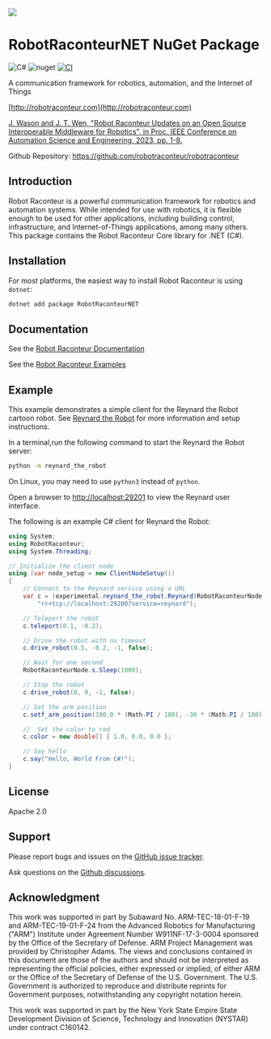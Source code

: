 ![](https://raw.githubusercontent.com/robotraconteur/robotraconteur/master/docs/figures/logo-header.svg)

# RobotRaconteurNET NuGet Package

![C\#](https://img.shields.io/badge/C%23-4.5|netstandard2.0-blue.svg?style=flat&logo=csharp)
![nuget](https://img.shields.io/nuget/v/robotraconteurnet?style=flat&logo=nuget)
[![CI](https://github.com/robotraconteur/robotraconteur/actions/workflows/main.yml/badge.svg)](https://github.com/robotraconteur/robotraconteur/actions/workflows/main.yml)

A communication framework for robotics, automation, and the Internet of Things

[http://robotraconteur.com](http://robotraconteur.com)

[J. Wason and J. T. Wen, "Robot Raconteur Updates on an Open Source Interoperable Middleware for Robotics", in Proc. IEEE Conference on Automation Science and Engineering, 2023, pp. 1-8.](https://files2.wasontech.com/RobotRaconteur_CASE2023.pdf)

Github Repository: https://github.com/robotraconteur/robotraconteur

## Introduction

Robot Raconteur is a powerful communication framework for robotics and automation systems. While intended for use with robotics, it is flexible enough to be used for other applications, including building control, infrastructure, and Internet-of-Things applications, among many others. This package
contains the Robot Raconteur Core library for .NET (C\#).

## Installation

For most platforms, the easiest way to install Robot Raconteur is using `dotnet`:

```bash
dotnet add package RobotRaconteurNET
```

## Documentation

See the [Robot Raconteur Documentation](https://github.com/robotraconteur/robotraconteur/wiki/Documentation)

See the [Robot Raconteur Examples](https://github.com/robotraconteur/robotraconteur/tree/master/examples)

## Example

This example demonstrates a simple client for the Reynard the Robot cartoon robot. See
[Reynard the Robot](https://github.com/robotraconteur/reynard-the-robot) for more information
and setup instructions.

In a terminal,run the following command to start the Reynard the Robot server:

```bash
python -m reynard_the_robot
```

On Linux, you may need to use `python3` instead of `python`.

Open a browser to [http://localhost:29201](http://localhost:29201) to view the Reynard user interface.

The following is an example C\# client for Reynard the Robot:

```csharp
using System;
using RobotRaconteur;
using System.Threading;

// Initialize the client node
using (var node_setup = new ClientNodeSetup())
{
    // Connect to the Reynard service using a URL
    var c = (experimental.reynard_the_robot.Reynard)RobotRaconteurNode.s.ConnectService(
        "rr+tcp://localhost:29200?service=reynard");

    // Teleport the robot
    c.teleport(0.1, -0.2);

    // Drive the robot with no timeout
    c.drive_robot(0.5, -0.2, -1, false);

    // Wait for one second
    RobotRaconteurNode.s.Sleep(1000);

    // Stop the robot
    c.drive_robot(0, 0, -1, false);

    // Set the arm position
    c.setf_arm_position(100.0 * (Math.PI / 180), -30 * (Math.PI / 180), -70 * (Math.PI / 180));

    //  Set the color to red
    c.color = new double[] { 1.0, 0.0, 0.0 };

    // Say hello
    c.say("Hello, World From C#!");
}
```

## License

Apache 2.0

## Support

Please report bugs and issues on the [GitHub issue tracker](https://github.com/robotraconteur/robotraconteur/issues).

Ask questions on the [Github discussions](https://github.com/robotraconteur/robotraconteur/discussions).

## Acknowledgment

This work was supported in part by Subaward No. ARM-TEC-18-01-F-19 and ARM-TEC-19-01-F-24 from the Advanced Robotics for Manufacturing ("ARM") Institute under Agreement Number W911NF-17-3-0004 sponsored by the Office of the Secretary of Defense. ARM Project Management was provided by Christopher Adams. The views and conclusions contained in this document are those of the authors and should not be interpreted as representing the official policies, either expressed or implied, of either ARM or the Office of the Secretary of Defense of the U.S. Government. The U.S. Government is authorized to reproduce and distribute reprints for Government purposes, notwithstanding any copyright notation herein.

This work was supported in part by the New York State Empire State Development Division of Science, Technology and Innovation (NYSTAR) under contract C160142.
